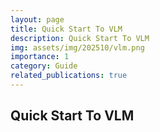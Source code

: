 ```yaml
---
layout: page
title: Quick Start To VLM
description: Quick Start To VLM
img: assets/img/202510/vlm.png
importance: 1
category: Guide
related_publications: true
---
```


## Quick Start To VLM

